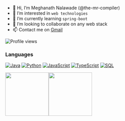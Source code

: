 - 👋 Hi, I’m Meghanath Nalawade (@the-mr-compiler)
- 👀 I’m interested in `web technologies`
- 🌱 I’m currently learning ```spring-boot```
- 💞️ I’m looking to collaborate on any web stack
- 📫 Contact me on <a href="mailto:meghanathms06@gmail.com">Gmail</a>

![Profile views](https://gpvc.arturio.dev/the-mr-compiler)

### Languages

[![Java](https://img.shields.io/badge/-Java-000?&logo=Java&logoColor=007396)](https://github.com/the-mr-compiler?tab=repositories&q=&type=&language=java)
[![Python](https://img.shields.io/badge/-Python-000?&logo=python)](https://github.com/the-mr-compiler?tab=repositories&q=&type=&language=python)
[![JavaScript](https://img.shields.io/badge/-JavaScript-000?&logo=JavaScript&logoColor=ddc508)](https://github.com/the-mr-compiler?tab=repositories&q=&type=&language=javascript)
[![TypeScript](https://img.shields.io/badge/-TypeScript-000?&logo=TypeScript&logoColor=007ACC)](https://github.com/the-mr-compiler?tab=repositories&q=&type=&language=typescript)
[![SQL](https://img.shields.io/badge/-SQL-000?&logo=MySQL&logoColor=4479A1)](https://github.com/the-mr-compiler?tab=repositories&q=&type=&language=sql)



<img height="137px" src="https://github-readme-stats.vercel.app/api?username=the-mr-compiler&hide_title=true&hide_border=true&show_icons=true&include_all_commits=true&count_private=true&line_height=21&text_color=000&icon_color=000&bg_color=0,ea6161,ffc64d,fffc4d,52fa5a&theme=graywhite" /><img height="137px" src="https://github-readme-stats.vercel.app/api/top-langs/?username=the-mr-compiler&hide=html&hide_title=true&hide_border=true&layout=compact&langs_count=20&text_color=000&icon_color=fff&bg_color=0,52fa5a,4dfcff,c64dff&theme=graywhite" />


<!---
the-mr-compiler/the-mr-compiler is a ✨ special ✨ repository because its `README.md` (this file) appears on your GitHub profile.
You can click the Preview link to take a look at your changes.
--->
